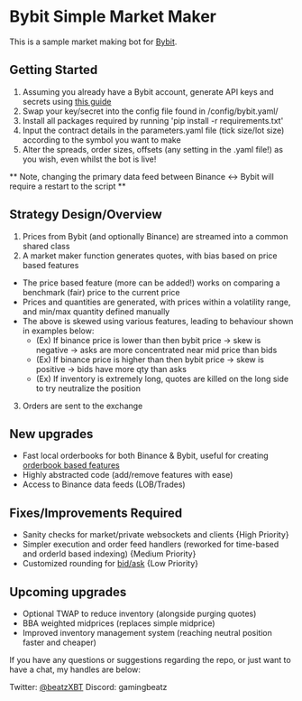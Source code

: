 Bybit Simple Market Maker
===================

This is a sample market making bot for [Bybit](https://www.bybit.com/en-US/).


Getting Started
---------------

1. Assuming you already have a Bybit account, generate API keys and secrets using [this guide](https://learn.bybit.com/bybit-guide/how-to-create-a-bybit-api-key/)
2. Swap your key/secret into the config file found in /config/bybit.yaml/
3. Install all packages required by running 'pip install -r requirements.txt' 
4. Input the contract details in the parameters.yaml file (tick size/lot size) according to the symbol you want to make
5. Alter the spreads, order sizes, offsets (any setting in the .yaml file!) as you wish, even whilst the bot is live!

** Note, changing the primary data feed between Binance <-> Bybit will require a restart to the script **


Strategy Design/Overview
---------------

1. Prices from Bybit (and optionally Binance) are streamed into a common shared class
2. A market maker function generates quotes, with bias based on price based features
  * The price based feature (more can be added!) works on comparing a benchmark (fair) price to the current price
  * Prices and quantities are generated, with prices within a volatility range, and min/max quantity defined manually
  * The above is skewed using various features, leading to behaviour shown in examples below:
    * (Ex) If binance price is lower than then bybit price -> skew is negative -> asks are more concentrated near mid price than bids
    * (Ex) If binance price is higher than then bybit price -> skew is positive -> bids have more qty than asks
    * (Ex) If inventory is extremely long, quotes are killed on the long side to try neutralize the position
3. Orders are sent to the exchange
  

New upgrades
---------------

- Fast local orderbooks for both Binance & Bybit, useful for creating [orderbook based features](https://twitter.com/BeatzXBT/status/1680152557388197888)
- Highly abstracted code (add/remove features with ease)
- Access to Binance data feeds (LOB/Trades) 


Fixes/Improvements Required
---------------

- Sanity checks for market/private websockets and clients {High Priority}
- Simpler execution and order feed handlers (reworked for time-based and orderId based indexing) {Medium Priority}
- Customized rounding for [bid/ask](https://twitter.com/kursatcalk/status/1686685226028666880) {Low Priority}


Upcoming upgrades
---------------

- Optional TWAP to reduce inventory (alongside purging quotes)
- BBA weighted midprices (replaces simple midprice)
- Improved inventory management system (reaching neutral position faster and cheaper)


If you have any questions or suggestions regarding the repo, or just want to have a chat, my handles are below:

Twitter: [@beatzXBT](https://twitter.com/BeatzXBT)
Discord: gamingbeatz
